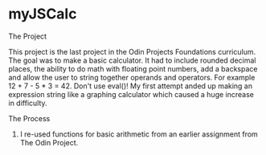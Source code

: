 # myJSCalc
 
 
 The Project 
 
 This project is the last project in the Odin Projects Foundations curriculum. The goal was to make a basic calculator. It had to include rounded decimal places, the ability to do math with floating point numbers, add a backspace and allow the user to string together operands and operators. For example  12 + 7 - 5 * 3 = 42. Don't use eval()! My first attempt anded up making an expression string like a graphing calculator which caused a huge increase in difficulty.
 
 The Process
 
 1. I re-used functions for basic arithmetic from an earlier assignment from The Odin Project.  
